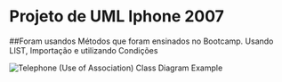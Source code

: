 # Projeto de UML Iphone 2007


##Foram usandos Métodos que foram ensinados no Bootcamp. Usando LIST, Importação e utilizando Condições

![Telephone (Use of Association) Class Diagram Example](https://github.com/SamuelVieira03/umlIphone/assets/82007689/c4441f88-99a1-41ce-9bb0-02f3f22bd7e2)
